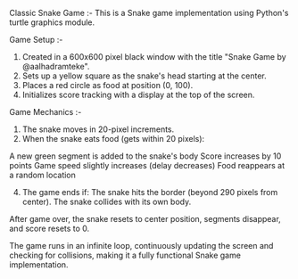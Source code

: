 Classic Snake Game :- This is a Snake game implementation using Python's turtle graphics module.

Game Setup :- 
1) Created in a 600x600 pixel black window with the title "Snake Game by @aalhadramteke".
2) Sets up a yellow square as the snake's head starting at the center.
3) Places a red circle as food at position (0, 100).
4) Initializes score tracking with a display at the top of the screen.

Game Mechanics :-

1) The snake moves in 20-pixel increments.
2) When the snake eats food (gets within 20 pixels):
   
A new green segment is added to the snake's body
Score increases by 10 points
Game speed slightly increases (delay decreases)
Food reappears at a random location

4) The game ends if:
The snake hits the border (beyond 290 pixels from center).
The snake collides with its own body.

After game over, the snake resets to center position, segments disappear, and score resets to 0.

The game runs in an infinite loop, continuously updating the screen and checking for collisions, making it a fully functional Snake game implementation.
